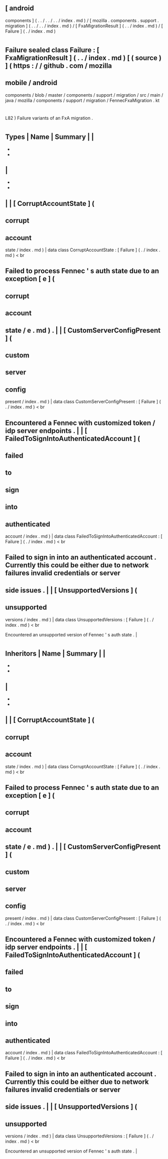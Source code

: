 [
android
-
components
]
(
.
.
/
.
.
/
.
.
/
index
.
md
)
/
[
mozilla
.
components
.
support
.
migration
]
(
.
.
/
.
.
/
index
.
md
)
/
[
FxaMigrationResult
]
(
.
.
/
index
.
md
)
/
[
Failure
]
(
.
/
index
.
md
)
#
Failure
sealed
class
Failure
:
[
FxaMigrationResult
]
(
.
.
/
index
.
md
)
[
(
source
)
]
(
https
:
/
/
github
.
com
/
mozilla
-
mobile
/
android
-
components
/
blob
/
master
/
components
/
support
/
migration
/
src
/
main
/
java
/
mozilla
/
components
/
support
/
migration
/
FennecFxaMigration
.
kt
#
L82
)
Failure
variants
of
an
FxA
migration
.
#
#
#
Types
|
Name
|
Summary
|
|
-
-
-
|
-
-
-
|
|
[
CorruptAccountState
]
(
-
corrupt
-
account
-
state
/
index
.
md
)
|
data
class
CorruptAccountState
:
[
Failure
]
(
.
/
index
.
md
)
<
br
>
Failed
to
process
Fennec
'
s
auth
state
due
to
an
exception
[
e
]
(
-
corrupt
-
account
-
state
/
e
.
md
)
.
|
|
[
CustomServerConfigPresent
]
(
-
custom
-
server
-
config
-
present
/
index
.
md
)
|
data
class
CustomServerConfigPresent
:
[
Failure
]
(
.
/
index
.
md
)
<
br
>
Encountered
a
Fennec
with
customized
token
/
idp
server
endpoints
.
|
|
[
FailedToSignIntoAuthenticatedAccount
]
(
-
failed
-
to
-
sign
-
into
-
authenticated
-
account
/
index
.
md
)
|
data
class
FailedToSignIntoAuthenticatedAccount
:
[
Failure
]
(
.
/
index
.
md
)
<
br
>
Failed
to
sign
in
into
an
authenticated
account
.
Currently
this
could
be
either
due
to
network
failures
invalid
credentials
or
server
-
side
issues
.
|
|
[
UnsupportedVersions
]
(
-
unsupported
-
versions
/
index
.
md
)
|
data
class
UnsupportedVersions
:
[
Failure
]
(
.
/
index
.
md
)
<
br
>
Encountered
an
unsupported
version
of
Fennec
'
s
auth
state
.
|
#
#
#
Inheritors
|
Name
|
Summary
|
|
-
-
-
|
-
-
-
|
|
[
CorruptAccountState
]
(
-
corrupt
-
account
-
state
/
index
.
md
)
|
data
class
CorruptAccountState
:
[
Failure
]
(
.
/
index
.
md
)
<
br
>
Failed
to
process
Fennec
'
s
auth
state
due
to
an
exception
[
e
]
(
-
corrupt
-
account
-
state
/
e
.
md
)
.
|
|
[
CustomServerConfigPresent
]
(
-
custom
-
server
-
config
-
present
/
index
.
md
)
|
data
class
CustomServerConfigPresent
:
[
Failure
]
(
.
/
index
.
md
)
<
br
>
Encountered
a
Fennec
with
customized
token
/
idp
server
endpoints
.
|
|
[
FailedToSignIntoAuthenticatedAccount
]
(
-
failed
-
to
-
sign
-
into
-
authenticated
-
account
/
index
.
md
)
|
data
class
FailedToSignIntoAuthenticatedAccount
:
[
Failure
]
(
.
/
index
.
md
)
<
br
>
Failed
to
sign
in
into
an
authenticated
account
.
Currently
this
could
be
either
due
to
network
failures
invalid
credentials
or
server
-
side
issues
.
|
|
[
UnsupportedVersions
]
(
-
unsupported
-
versions
/
index
.
md
)
|
data
class
UnsupportedVersions
:
[
Failure
]
(
.
/
index
.
md
)
<
br
>
Encountered
an
unsupported
version
of
Fennec
'
s
auth
state
.
|
